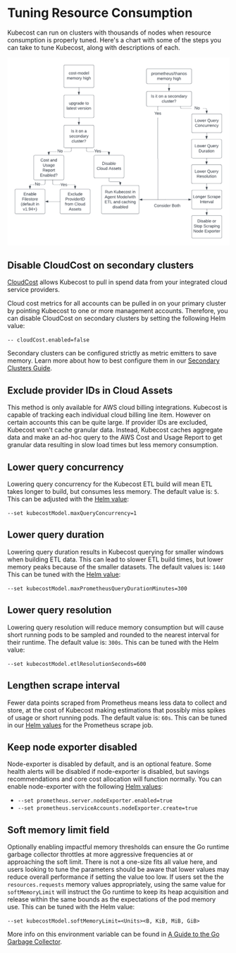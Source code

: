 # Tuning Resource Consumption

Kubecost can run on clusters with thousands of nodes when resource consumption is properly tuned. Here's a chart with some of the steps you can take to tune Kubecost, along with descriptions of each.

![Memory Reduction Steps](/images/resource-consumption.png)

## Disable CloudCost on secondary clusters

[CloudCost](/install-and-configure/install/cloud-integration/README.md#cloudcost) allows Kubecost to pull in spend data from your integrated cloud service providers.

Cloud cost metrics for all accounts can be pulled in on your primary cluster by pointing Kubecost to one or more management accounts. Therefore, you can disable CloudCost on secondary clusters by setting the following Helm value:

`-- cloudCost.enabled=false`

Secondary clusters can be configured strictly as metric emitters to save memory. Learn more about how to best configure them in our [Secondary Clusters Guide](/install-and-configure/install/multi-cluster/thanos-setup/secondary-clusters.md).

## Exclude provider IDs in Cloud Assets

This method is only available for AWS cloud billing integrations. Kubecost is capable of tracking each individual cloud billing line item. However on certain accounts this can be quite large. If provider IDs are excluded, Kubecost won't cache granular data. Instead, Kubecost caches aggregate data and make an ad-hoc query to the AWS Cost and Usage Report to get granular data resulting in slow load times but less memory consumption.

## Lower query concurrency

Lowering query concurrency for the Kubecost ETL build will mean ETL takes longer to build, but consumes less memory. The default value is: `5`. This can be adjusted with the [Helm value](https://github.com/kubecost/cost-analyzer-helm-chart/blob/v1.93.2/cost-analyzer/values.yaml#L272):

`--set kubecostModel.maxQueryConcurrency=1`

## Lower query duration

Lowering query duration results in Kubecost querying for smaller windows when building ETL data. This can lead to slower ETL build times, but lower memory peaks because of the smaller datasets. The default values is: `1440` This can be tuned with the [Helm value](https://github.com/kubecost/cost-analyzer-helm-chart/blob/fa0b00de5a186e658ccb66792bcdc3b77c4170e9/cost-analyzer/templates/cost-analyzer-deployment-template.yaml#L817):

`--set kubecostModel.maxPrometheusQueryDurationMinutes=300`

## Lower query resolution

Lowering query resolution will reduce memory consumption but will cause short running pods to be sampled and rounded to the nearest interval for their runtime. The default value is: `300s`. This can be tuned with the Helm value:

`--set kubecostModel.etlResolutionSeconds=600`

## Lengthen scrape interval

Fewer data points scraped from Prometheus means less data to collect and store, at the cost of Kubecost making estimations that possibly miss spikes of usage or short running pods. The default value is: `60s`. This can be tuned in our [Helm values](https://github.com/kubecost/cost-analyzer-helm-chart/blob/v1.93.2/cost-analyzer/values.yaml#L389) for the Prometheus scrape job.

## Keep node exporter disabled

Node-exporter is disabled by default, and is an optional feature. Some health alerts will be disabled if node-exporter is disabled, but savings recommendations and core cost allocation will function normally. You can enable node-exporter with the following [Helm values](https://github.com/kubecost/cost-analyzer-helm-chart/blob/v1.93.2/cost-analyzer/values.yaml#L442):

* `--set prometheus.server.nodeExporter.enabled=true`
* `--set prometheus.serviceAccounts.nodeExporter.create=true`

## Soft memory limit field

Optionally enabling impactful memory thresholds can ensure the Go runtime garbage collector throttles at more aggressive frequencies at or approaching the soft limit. There is not a one-size fits all value here, and users looking to tune the parameters should be aware that lower values may reduce overall performance if setting the value too low. If users set the the `resources.requests` memory values appropriately, using the same value for `softMemoryLimit` will instruct the Go runtime to keep its heap acquisition and release within the same bounds as the expectations of the pod memory use. This can be tuned with the Helm value:

`--set kubecostModel.softMemoryLimit=<Units><B, KiB, MiB, GiB>`

More info on this environment variable can be found in [A Guide to the Go Garbage Collector](https://tip.golang.org/doc/gc-guide).
